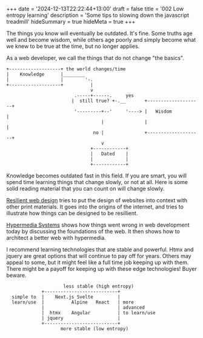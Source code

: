 +++
date = '2024-12-13T22:22:44+13:00'
draft = false
title = '002 Low entropy learning'
description = 'Some tips to slowing down the javascript treadmill'
hideSummary = true
hideMeta = true
+++

The things you know will eventually be outdated. It's fine. Some truths age well and become wisdom, while others age poorly and simply become what we knew to be true at the time, but no longer applies.

As a web developer, we call the things that do not change "the basics".


```goat
+-------------------+ the world changes/time  
|    Knowledge      |________           
|                   |        '-.         
+-------------------+          |              
                               v
                         .-----+------.     yes  
                        |  still true? +-.__       +--------------------+    
                         '---------+--'     '----> |   Wisdom           |
                                   |               |                    |
                                no |               +--------------------+
                                   v
                               +------------+
                               |   Dated    |
                               |            |
                               +------------+     
```

Knowledge becomes outdated fast in this field. If you are smart, you will spend time learning things that change slowly, or not at all. Here is some solid reading material that you can count on will change slowly.

[Resilient web design](https://resilientwebdesign.com/) tries to put the design of websites into context with other print materials. It goes into the origins of the internet, and tries to illustrate how things can be designed to be resillient.

[Hypermedia Systems](https://hypermedia.systems/) shows how things went wrong in web development today by discussing the foundations of the web. It then shows how to architect a better web with hypermedia.


I recommend learning technologies that are stable and powerful. Htmx and jquery are great options that will continue to pay off for years. Others may appeal to some, but it might feel like a full time job keeping up with them. There might be a payoff for keeping up with these edge technologies! Buyer beware.

```goat
                     less stable (high entropy)
             +---------------------------+
  simple to  |    Next.js Svelte         |
  learn/use  |          Alpine   React   | more 
             |                           | advanced
             |  htmx    Angular          | to learn/use       
             | jquery                    |
             +---------------------------+
                    more stable (low entropy)       
```
